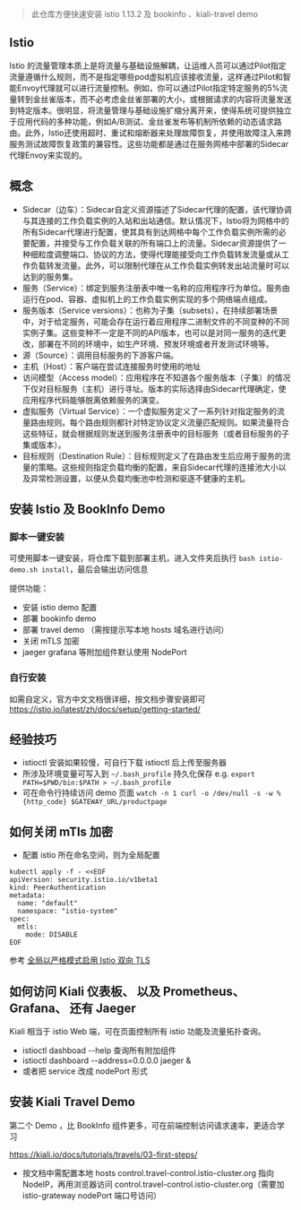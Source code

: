 
> 此仓库方便快速安装 istio 1.13.2 及 bookinfo 、kiali-travel demo

## Istio

Istio 的流量管理本质上是将流量与基础设施解耦，让运维人员可以通过Pilot指定流量遵循什么规则，而不是指定哪些pod虚拟机应该接收流量，这样通过Pilot和智能Envoy代理就可以进行流量控制。例如，你可以通过Pilot指定特定服务的5%流量转到金丝雀版本，而不必考虑金丝雀部署的大小，或根据请求的内容将流量发送到特定版本。很明显，将流量管理与基础设施扩缩分离开来，使得系统可提供独立于应用代码的多种功能，例如A/B测试、金丝雀发布等机制所依赖的动态请求路由。此外，Istio还使用超时、重试和熔断器来处理故障恢复，并使用故障注入来跨服务测试故障恢复政策的兼容性。这些功能都是通过在服务网格中部署的Sidecar代理Envoy来实现的。

## 概念

- Sidecar（边车）：Sidecar自定义资源描述了Sidecar代理的配置，该代理协调与其连接的工作负载实例的入站和出站通信。默认情况下，Istio将为网格中的所有Sidecar代理进行配置，使其具有到达网格中每个工作负载实例所需的必要配置，并接受与工作负载关联的所有端口上的流量。Sidecar资源提供了一种细粒度调整端口、协议的方法，使得代理能接受向工作负载转发流量或从工作负载转发流量。此外，可以限制代理在从工作负载实例转发出站流量时可以达到的服务集。
- 服务（Service）：绑定到服务注册表中唯一名称的应用程序行为单位。服务由运行在pod、容器、虚拟机上的工作负载实例实现的多个网络端点组成。
- 服务版本（Service versions）：也称为子集（subsets），在持续部署场景中，对于给定服务，可能会存在运行着应用程序二进制文件的不同变种的不同实例子集。这些变种不一定是不同的API版本，也可以是对同一服务的迭代更改，部署在不同的环境中，如生产环境、预发环境或者开发测试环境等。
- 源（Source）：调用目标服务的下游客户端。
- 主机（Host）：客户端在尝试连接服务时使用的地址
- 访问模型（Access model）：应用程序在不知道各个服务版本（子集）的情况下仅对目标服务（主机）进行寻址。版本的实际选择由Sidecar代理确定，使应用程序代码能够脱离依赖服务的演变。
- 虚拟服务（Virtual Service）：一个虚拟服务定义了一系列针对指定服务的流量路由规则。每个路由规则都针对特定协议定义流量匹配规则。如果流量符合这些特征，就会根据规则发送到服务注册表中的目标服务（或者目标服务的子集或版本）。
- 目标规则（Destination Rule）：目标规则定义了在路由发生后应用于服务的流量的策略。这些规则指定负载均衡的配置，来自Sidecar代理的连接池大小以及异常检测设置，以便从负载均衡池中检测和驱逐不健康的主机。


## 安装 Istio 及 BookInfo Demo

### 脚本一键安装

可使用脚本一键安装，将仓库下载到部署主机，进入文件夹后执行 `bash istio-demo.sh install`，最后会输出访问信息

提供功能：
- 安装 istio demo 配置
- 部署 bookinfo demo
- 部署 travel demo （需按提示写本地 hosts 域名进行访问）
- 关闭 mTLS 加密
- jaeger grafana 等附加组件默认使用 NodePort

### 自行安装

如需自定义，官方中文文档很详细，按文档步骤安装即可 https://istio.io/latest/zh/docs/setup/getting-started/

## 经验技巧
- istioctl 安装如果较慢，可自行下载 istioctl 后上传至服务器
- 所涉及环境变量可写入到 `~/.bash_profile` 持久化保存  e.g. `export PATH=$PWD/bin:$PATH > ~/.bash_profile`
- 可在命令行持续访问 demo 页面 `watch -n 1 curl -o /dev/null -s -w %{http_code} $GATEWAY_URL/productpage`

## 如何关闭 mTls 加密

- 配置 istio 所在命名空间，则为全局配置

```
kubectl apply -f - <<EOF
apiVersion: security.istio.io/v1beta1
kind: PeerAuthentication
metadata:
  name: "default"
  namespace: "istio-system"
spec:
  mtls:
    mode: DISABLE
EOF
```

参考 [全局以严格模式启用 Istio 双向 TLS](https://istio.io/latest/zh/docs/tasks/security/authentication/authn-policy/#globally-enabling-Istio-mutual-TLS-in-STRICT-mode)
## 如何访问  Kiali 仪表板、 以及 Prometheus、 Grafana、 还有 Jaeger

Kiali 相当于 istio Web 端，可在页面控制所有 istio 功能及流量拓扑查询。

- istioctl dashboad --help 查询所有附加组件
- istioctl dashboard  --address=0.0.0.0 jaeger &
- 或者把 service 改成 nodePort 形式


## 安装 Kiali Travel Demo

第二个 Demo ，比 BookInfo 组件更多，可在前端控制访问请求速率，更适合学习

https://kiali.io/docs/tutorials/travels/03-first-steps/

- 按文档中需配置本地 hosts control.travel-control.istio-cluster.org  指向NodeIP，再用浏览器访问 control.travel-control.istio-cluster.org（需要加 istio-grateway nodePort 端口号访问）

